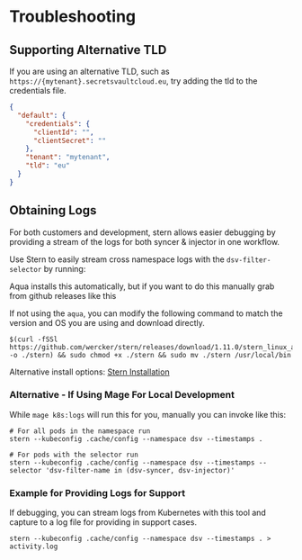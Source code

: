 # Troubleshooting

## Supporting Alternative TLD

If you are using an alternative TLD, such as `https://{mytenant}.secretsvaultcloud.eu`, try adding the tld to the credentials file.

```json
{
  "default": {
    "credentials": {
      "clientId": "",
      "clientSecret": ""
    },
    "tenant": "mytenant",
    "tld": "eu"
  }
}
```

## Obtaining Logs

For both customers and development, stern allows easier debugging by providing a stream of the logs for both syncer & injector in one workflow.

Use Stern to easily stream cross namespace logs with the `dsv-filter-selector` by running:

Aqua installs this automatically, but if you want to do this manually grab from github releases like this

If not using the `aqua`, you can modify the following command to match the version and OS you are using and download directly.

```shell
$(curl -fSSl https://github.com/wercker/stern/releases/download/1.11.0/stern_linux_amd64 -o ./stern) && sudo chmod +x ./stern && sudo mv ./stern /usr/local/bin
```

Alternative install options: [Stern Installation](https://github.com/stern/stern#installation)

### Alternative - If Using Mage For Local Development

While `mage k8s:logs` will run this for you, manually you can invoke like this:

```shell
# For all pods in the namespace run
stern --kubeconfig .cache/config --namespace dsv --timestamps .

# For pods with the selector run
stern --kubeconfig .cache/config --namespace dsv --timestamps --selector 'dsv-filter-name in (dsv-syncer, dsv-injector)'
```

### Example for Providing Logs for Support

If debugging, you can stream logs from Kubernetes with this tool and capture to a log file for providing in support cases.

```shell
stern --kubeconfig .cache/config --namespace dsv --timestamps . > activity.log
```
